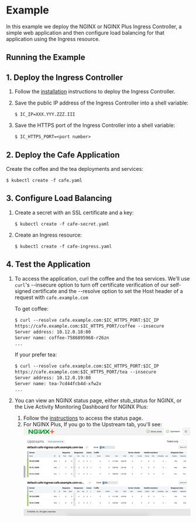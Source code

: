 # Example

In this example we deploy the NGINX or NGINX Plus Ingress Controller, a simple web application and then configure load balancing for that application using the Ingress resource.

## Running the Example

## 1. Deploy the Ingress Controller

1. Follow the [installation](https://docs.nginx.com/nginx-ingress-controller/installation/installation-with-manifests/) instructions to deploy the Ingress Controller.

2. Save the public IP address of the Ingress Controller into a shell variable:
    ```
    $ IC_IP=XXX.YYY.ZZZ.III
    ```
3. Save the HTTPS port of the Ingress Controller into a shell variable:
    ```
    $ IC_HTTPS_PORT=<port number>
    ```

## 2. Deploy the Cafe Application

Create the coffee and the tea deployments and services:
```
$ kubectl create -f cafe.yaml
```

## 3. Configure Load Balancing

1. Create a secret with an SSL certificate and a key:
    ```
    $ kubectl create -f cafe-secret.yaml
    ```

2. Create an Ingress resource:
    ```
    $ kubectl create -f cafe-ingress.yaml
    ```

## 4. Test the Application

1. To access the application, curl the coffee and the tea services. We'll use ```curl```'s --insecure option to turn off certificate verification of our self-signed
certificate and the --resolve option to set the Host header of a request with ```cafe.example.com```

    To get coffee:
    ```
    $ curl --resolve cafe.example.com:$IC_HTTPS_PORT:$IC_IP https://cafe.example.com:$IC_HTTPS_PORT/coffee --insecure
    Server address: 10.12.0.18:80
    Server name: coffee-7586895968-r26zn
    ...
    ```
    If your prefer tea:
    ```
    $ curl --resolve cafe.example.com:$IC_HTTPS_PORT:$IC_IP https://cafe.example.com:$IC_HTTPS_PORT/tea --insecure
    Server address: 10.12.0.19:80
    Server name: tea-7cd44fcb4d-xfw2x
    ...
    ```

1. You can view an NGINX status page, either stub_status for NGINX, or the Live Activity Monitoring Dashboard for NGINX Plus:
    1. Follow the [instructions](https://docs.nginx.com/nginx-ingress-controller/logging-and-monitoring/status-page/) to access the status page.
    1. For NGINX Plus, If you go to the Upstream tab, you'll see: ![dashboard](dashboard.png)
